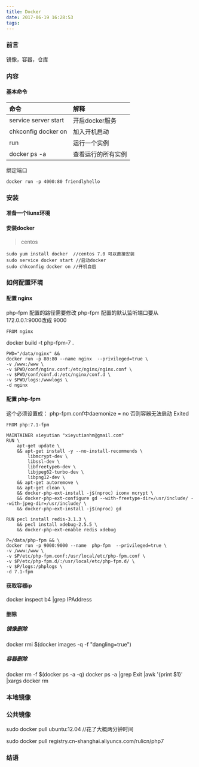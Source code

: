 ```yaml
---
title: Docker
date: 2017-06-19 16:28:53
tags:
---
```


### 前言
镜像，容器，仓库

### 内容

#### 基本命令

|命令|解释|
|:--|:--|
|service server start|开启docker服务|
|chkconfig docker on  |加入开机启动|
|run|运行一个实例|
|docker ps -a |查看运行的所有实例|
 
绑定端口
``` 
docker run -p 4000:80 friendlyhello
```

### 安装
#### 准备一个liunx环境

#### 安装docker
>centos

```
sudo yum install docker  //centos 7.0 可以直接安装
sudo service docker start //启动docker
sudo chkconfig docker on //开机自启
```


### 如何配置环境
#### 配置 nginx

php-fpm 配置的路径需要修改
php-fpm 配置的默认监听端口要从 172.0.0.1:9000改成 9000

```
FROM nginx
```
docker build -t php-fpm-7 .

```
PWD="/data/nginx" &&
docker run -p 80:80 --name nginx  --privileged=true \
-v /www:/www \
-v $PWD/conf/nginx.conf:/etc/nginx/nginx.conf \
-v $PWD/conf/conf.d:/etc/nginx/conf.d \
-v $PWD/logs:/wwwlogs \
-d nginx 

```


#### 配置 php-fpm
这个必须设置成：
php-fpm.conf中daemonize = no
否则容器无法启动 Exited

```
FROM php:7.1-fpm

MAINTAINER xieyutian "xieyutianhn@gmail.com"
RUN \
    apt-get update \
    && apt-get install -y --no-install-recommends \
        libmcrypt-dev \
        libssl-dev \
        libfreetype6-dev \
        libjpeg62-turbo-dev \
        libpng12-dev \
    && apt-get autoremove \
    && apt-get clean \
    && docker-php-ext-install -j$(nproc) iconv mcrypt \
    && docker-php-ext-configure gd --with-freetype-dir=/usr/include/ --with-jpeg-dir=/usr/include/ \
    && docker-php-ext-install -j$(nproc) gd
          
RUN pecl install redis-3.1.3 \
    && pecl install xdebug-2.5.5 \
    && docker-php-ext-enable redis xdebug

```

```
P=/data/php-fpm && \
docker run -p 9000:9000 --name  php-fpm  --privileged=true \
-v /www:/www \
-v $P/etc/php-fpm.conf:/usr/local/etc/php-fpm.conf \
-v $P/etc/php-fpm.d/:/usr/local/etc/php-fpm.d/ \
-v $P/logs:/phplogs \
-d 7.1-fpm
```

#### 获取容器ip
docker inspect b4 |grep IPAddress


#### 删除

##### 镜像删除
docker rmi $(docker images -q -f "dangling=true")   

##### 容器删除
docker rm -f $(docker ps -a -q)
docker ps -a |grep Exit |awk '{print $1}' |xargs docker rm



### 本地镜像

### 公共镜像
sudo docker pull ubuntu:12.04 //花了大概两分钟时间

sudo docker pull registry.cn-shanghai.aliyuncs.com/rulicn/php7

### 结语